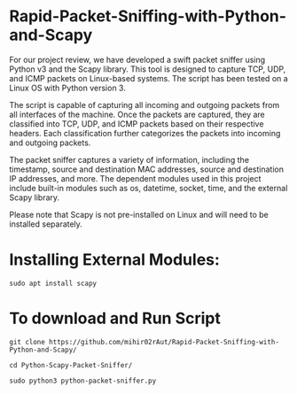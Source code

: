 # Rapid-Packet-Sniffing-with-Python-and-Scapy
For our project review, we have developed a swift packet sniffer using Python v3 and the Scapy library. This tool is designed to capture TCP, UDP, and ICMP packets on Linux-based systems. The script has been tested on a Linux OS with Python version 3.

The script is capable of capturing all incoming and outgoing packets from all interfaces of the machine. Once the packets are captured, they are classified into TCP, UDP, and ICMP packets based on their respective headers. Each classification further categorizes the packets into incoming and outgoing packets.

The packet sniffer captures a variety of information, including the timestamp, source and destination MAC addresses, source and destination IP addresses, and more. The dependent modules used in this project include built-in modules such as os, datetime, socket, time, and the external Scapy library.

Please note that Scapy is not pre-installed on Linux and will need to be installed separately.

# Installing External Modules:   
```
sudo apt install scapy  
```

# To download and Run Script
```
git clone https://github.com/mihir02rAut/Rapid-Packet-Sniffing-with-Python-and-Scapy/
```
```
cd Python-Scapy-Packet-Sniffer/
```
```
sudo python3 python-packet-sniffer.py
```
